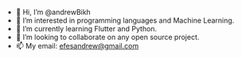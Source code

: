 - 👋 Hi, I’m @andrewBikh
- 👀 I’m interested in programming languages and Machine Learning.
- 🌱 I’m currently learning Flutter and Python.
- 💞️ I’m looking to collaborate on any open source project.
- 📫 My email: efesandrew@gmail.com

<!---
andrewBikh/andrewBikh is a ✨ special ✨ repository because its `README.md` (this file) appears on your GitHub profile.
You can click the Preview link to take a look at your changes.
--->
